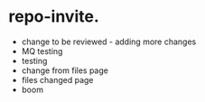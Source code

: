 # repo-invite.   

- change to be reviewed - adding more changes
- MQ testing
- testing
- change from files page
- files changed page
- boom
